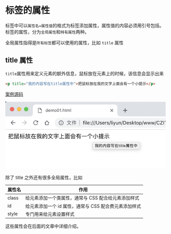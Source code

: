 # 标签的属性

标签中可以`属性名=属性值`的格式为标签添加属性，属性值的内容必须用引号包括。标签的属性，分为`全局属性`和`特有属性`两种。

全局属性指得是`所有标签`都可以使用的属性，比如 `title` 属性

## title 属性

`title`属性用来定义元素的额外信息，鼠标放在元素上的时候，该信息会显示出来

```html
<p title="我的内容写在title属性中">把鼠标放在我的文字上面会有一个小提示</p>
```

[案例源码](./demo/demo01.html)

![](./images/01.png)

除了 title 之外还有很多全局属性，比如

| 属性名 | 作用                                                  |
| ------ | ----------------------------------------------------- |
| class  | 给元素添加一个类属性，通常与 CSS 配合给元素添加样式   |
| id     | 给元素添加一个 id 属性，通常与 CSS 配合费元素添加样式 |
| style  | 专门用来给元素设置样式                                |

这些属性会在后面的文章中详细介绍。
